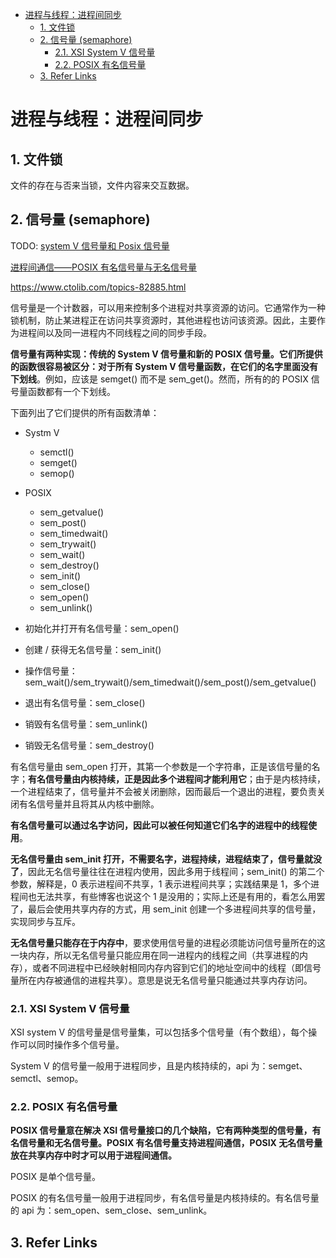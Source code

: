 - [进程与线程：进程间同步](#进程与线程进程间同步)
  - [1. 文件锁](#1-文件锁)
  - [2. 信号量 (semaphore)](#2-信号量-semaphore)
    - [2.1. XSI System V 信号量](#21-xsi-system-v-信号量)
    - [2.2. POSIX 有名信号量](#22-posix-有名信号量)
  - [3. Refer Links](#3-refer-links)

# 进程与线程：进程间同步

## 1. 文件锁

文件的存在与否来当锁，文件内容来交互数据。

## 2. 信号量 (semaphore)

TODO:
[system V 信号量和 Posix 信号量](https://blog.csdn.net/wangfeng2500/article/details/10541577)

[进程间通信——POSIX 有名信号量与无名信号量](https://blogof33.com/post/9/)

https://www.ctolib.com/topics-82885.html

信号量是一个计数器，可以用来控制多个进程对共享资源的访问。它通常作为一种锁机制，防止某进程正在访问共享资源时，其他进程也访问该资源。因此，主要作为进程间以及同一进程内不同线程之间的同步手段。

**信号量有两种实现：传统的 System V 信号量和新的 POSIX 信号量。它们所提供的函数很容易被区分：对于所有 System V 信号量函数，在它们的名字里面没有下划线**。例如，应该是 semget() 而不是 sem_get()。然而，所有的的 POSIX 信号量函数都有一个下划线。

下面列出了它们提供的所有函数清单：
- Systm V	
  - semctl()	
  - semget()	
  - semop()	
- POSIX
  - sem_getvalue()
  - sem_post()
  - sem_timedwait()
  - sem_trywait()
  - sem_wait()
  - sem_destroy()
  - sem_init()
  - sem_close()
  - sem_open()
  - sem_unlink()

- 初始化并打开有名信号量：sem_open()
- 创建 / 获得无名信号量：sem_init()
- 操作信号量：sem_wait()/sem_trywait()/sem_timedwait()/sem_post()/sem_getvalue()
- 退出有名信号量：sem_close()
- 销毁有名信号量：sem_unlink()
- 销毁无名信号量：sem_destroy()

有名信号量由 sem_open 打开，其第一个参数是一个字符串，正是该信号量的名字；**有名信号量由内核持续，正是因此多个进程间才能利用它**；由于是内核持续，一个进程结束了，信号量并不会被关闭删除，因而最后一个退出的进程，要负责关闭有名信号量并且将其从内核中删除。

**有名信号量可以通过名字访问，因此可以被任何知道它们名字的进程中的线程使用**。

**无名信号量由 sem_init 打开，不需要名字，进程持续，进程结束了，信号量就没了**，因此无名信号量往往在进程内使用，因此多用于线程间；sem_init() 的第二个参数，解释是，0 表示进程间不共享，1 表示进程间共享；实践结果是 1，多个进程间也无法共享，有些博客也说这个 1 是没用的；实际上还是有用的，看怎么用罢了，最后会使用共享内存的方式，用 sem_init 创建一个多进程间共享的信号量，实现同步与互斥。

**无名信号量只能存在于内存中**，要求使用信号量的进程必须能访问信号量所在的这一块内存，所以无名信号量只能应用在同一进程内的线程之间（共享进程的内存），或者不同进程中已经映射相同内存内容到它们的地址空间中的线程（即信号量所在内存被通信的进程共享）。意思是说无名信号量只能通过共享内存访问。

### 2.1. XSI System V 信号量

XSI system V 的信号量是信号量集，可以包括多个信号量（有个数组），每个操作可以同时操作多个信号量。

System V 的信号量一般用于进程同步，且是内核持续的，api 为：semget、semctl、semop。

### 2.2. POSIX 有名信号量

**POSIX 信号量意在解决 XSI 信号量接口的几个缺陷，它有两种类型的信号量，有名信号量和无名信号量。POSIX 有名信号量支持进程间通信，POSIX 无名信号量放在共享内存中时才可以用于进程间通信。**

POSIX 是单个信号量。

POSIX 的有名信号量一般用于进程同步，有名信号量是内核持续的。有名信号量的 api 为：sem_open、sem_close、sem_unlink。

## 3. Refer Links
